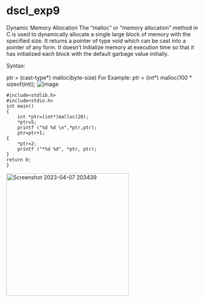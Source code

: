 # dscl_exp9
Dynamic Memory Allocation
The “malloc” or “memory allocation” method in C is used to dynamically allocate a single large block of memory with the specified size. It returns a pointer of type void which can be cast into a pointer of any form. It doesn’t Initialize memory at execution time so that it has initialized each block with the default garbage value initially. 

Syntax: 

ptr = (cast-type*) malloc(byte-size)
For Example:
ptr = (int*) malloc(100 * sizeof(int));
![image](https://user-images.githubusercontent.com/124857385/234323202-c3bd0451-8771-42de-ad35-1630144bf17f.png)


    #include<stdlib.h>
    #include<stdio.h>
    int main()
    {
        int *ptr=(int*)malloc(20);
        *ptr=5;
        printf ("%d %d \n",*ptr,ptr);
        ptr=ptr+1;
    {
        *ptr=2;
        printf ("*%d %d", *ptr, ptr);
    }
    return 0;
    }
<img width="319" alt="Screenshot 2023-04-07 203439" src="https://user-images.githubusercontent.com/124857385/233785416-68d59db8-134b-4248-8d34-cb2abde9312f.png">
